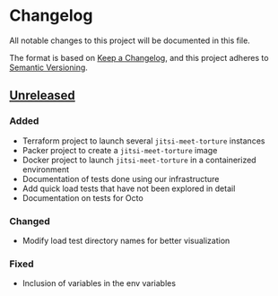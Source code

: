 # Changelog

All notable changes to this project will be documented in this file.

The format is based on [Keep a Changelog](https://keepachangelog.com/en/1.0.0/),
and this project adheres to [Semantic
Versioning](https://semver.org/spec/v2.0.0.html).

## [Unreleased]

### Added

- Terraform project to launch several `jitsi-meet-torture` instances
- Packer project to create a `jitsi-meet-torture` image
- Docker project to launch `jitsi-meet-torture` in a containerized environment
- Documentation of tests done using our infrastructure
- Add quick load tests that have not been explored in detail
- Documentation on tests for Octo

### Changed

- Modify load test directory names for better visualization

### Fixed

- Inclusion of variables in the env variables

[Unreleased]: https://github.com/openfun/jitsi-meet-torture-rocket